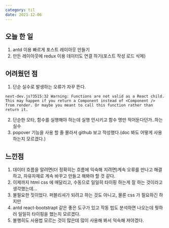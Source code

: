 ```yaml
---
category: til
date: 2021-12-06
---
```


## 오늘 한 일

1. antd 이용 빠르게 포스트 레이아웃 만들기
2. 만든 레이아웃에 redux 이용 데이터도 연결 하기(포스트 작성 로드 삭제)

## 어려웠던 점

1. 단순 실수로 발생하는 오류가 자꾸 뜬다.

```
next-dev.js?3515:32 Warning: Functions are not valid as a React child. This may happen if you return a Component instead of <Component /> from render. Or maybe you meant to call this function rather than return it.
```

2. 단순한 오타, 함수를 실행해야 하는데 실행 안시키고 함수 명만 적어둔다던가..하는 실수
3. popover 기능을 사용 할 줄 몰라서 github 보고 작성했다.(doc 봐도 어떻게 사용하는지 모르겠다.)

## 느낀점

1. 데이터 흐름을 알려면(더 정확히는 흐름에 익숙해 지려면)계속 오류를 만나고 해결하고, 자유자재로 계속 바꾸고 만들고 해봐야 할 것 같다.
2. 이제까지 html css 에 매달리고, 수동으로 일일히 타이핑 하는게 잘 하는 것이라고 생각했는데...
3. 불필요한 짓이었다. 퍼블리셔가 되려고 하는 것도 아니고, 물론 css 가 필요하긴 하지만
4. antd react-bootstrapt 같은 좋은 도구가 있고 작동 법도 분석하면 나오는데 뭣하러 일일히 타이핑을 했는지 모르겠다.
5. 불행히도 사용법 모르는 것이 많은데 많이 사용해 봐서 익숙해 져야겠다.
